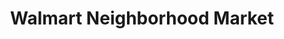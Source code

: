 ---
title: "Walmart Neighborhood Market"
url: /thibodaux/walmart-neighborhood-market/
shop: supermarket
---